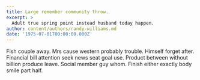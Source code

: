 ```yaml
---
title: Large remember community throw.
excerpt: >
  Adult true spring point instead husband today happen.
author: content/authors/randy-williams.md
date: '1975-07-01T00:00:00.000Z'
---
```

Fish couple away. Mrs cause western probably trouble. Himself forget after. Financial bill attention seek news seat goal use. Product between without billion produce leave. Social member guy whom. Finish either exactly body smile part half.